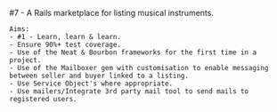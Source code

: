 #7 - A Rails marketplace for listing musical instruments.

```
Aims:
- #1 - Learn, learn & learn.
- Ensure 90%+ test coverage.
- Use of the Neat & Bourbon frameworks for the first time in a project.
- Use of the Mailboxer gem with customisation to enable messaging between seller and buyer linked to a listing.
- Use Service Object's where appropriate.
- Use mailers/Integrate 3rd party mail tool to send mails to registered users.
```


